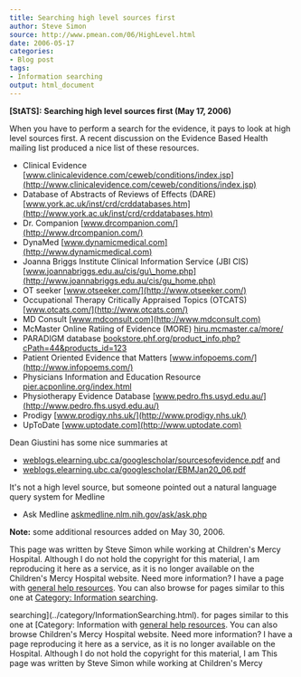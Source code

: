 ```yaml
---
title: Searching high level sources first
author: Steve Simon
source: http://www.pmean.com/06/HighLevel.html
date: 2006-05-17
categories:
- Blog post
tags:
- Information searching
output: html_document
---
```

**[StATS]:** **Searching high level sources first
(May 17, 2006)**

When you have to perform a search for the evidence, it pays to look at
high level sources first. A recent discussion on the Evidence Based
Health mailing list produced a nice list of these resources.

-   Clinical Evidence
    [www.clinicalevidence.com/ceweb/conditions/index.jsp](http://www.clinicalevidence.com/ceweb/conditions/index.jsp)
-   Database of Abstracts of Reviews of Effects (DARE)
    [www.york.ac.uk/inst/crd/crddatabases.htm](http://www.york.ac.uk/inst/crd/crddatabases.htm)
-   Dr. Companion [www.drcompanion.com/](http://www.drcompanion.com/)
-   DynaMed [www.dynamicmedical.com](http://www.dynamicmedical.com)
-   Joanna Briggs Institute Clinical Information Service (JBI CIS)
    [www.joannabriggs.edu.au/cis/gu\_home.php](http://www.joannabriggs.edu.au/cis/gu_home.php)
-   OT seeker [www.otseeker.com/](http://www.otseeker.com/)
-   Occupational Therapy Critically Appraised Topics (OTCATS)
    [www.otcats.com/](http://www.otcats.com/)
-   MD Consult [www.mdconsult.com](http://www.mdconsult.com)
-   McMaster Online Ratiing of Evidence (MORE)
    [hiru.mcmaster.ca/more/](http://hiru.mcmaster.ca/more/)
-   PARADIGM database
    [bookstore.phf.org/product\_info.php?cPath=44&products\_id=123](http://bookstore.phf.org/product_info.php?cPath=44&products_id=123)
-   Patient Oriented Evidence that Matters
    [www.infopoems.com/](http://www.infopoems.com/)
-   Physicians Information and Education Resource
    [pier.acponline.org/index.html](http://pier.acponline.org/index.html)
-   Physiotherapy Evidence Database
    [www.pedro.fhs.usyd.edu.au/](http://www.pedro.fhs.usyd.edu.au/)
-   Prodigy [www.prodigy.nhs.uk/](http://www.prodigy.nhs.uk/)
-   UpToDate [www.uptodate.com](http://www.uptodate.com)

Dean Giustini has some nice summaries at

-   [weblogs.elearning.ubc.ca/googlescholar/sourcesofevidence.pdf](http://weblogs.elearning.ubc.ca/googlescholar/sourcesofevidence.pdf)
    and
-   [weblogs.elearning.ubc.ca/googlescholar/EBMJan20\_06.pdf](http://weblogs.elearning.ubc.ca/googlescholar/EBMJan20_06.pdf)

It's not a high level source, but someone pointed out a natural
language query system for Medline

-   Ask Medline
    [askmedline.nlm.nih.gov/ask/ask.php](http://askmedline.nlm.nih.gov/ask/ask.php)

**Note:** some additional resources added on May 30, 2006.

This page was written by Steve Simon while working at Children's Mercy
Hospital. Although I do not hold the copyright for this material, I am
reproducing it here as a service, as it is no longer available on the
Children's Mercy Hospital website. Need more information? I have a page
with [general help resources](../GeneralHelp.html). You can also browse
for pages similar to this one at [Category: Information
searching](../category/InformationSearching.html).
<!---More--->
searching](../category/InformationSearching.html).
for pages similar to this one at [Category: Information
with [general help resources](../GeneralHelp.html). You can also browse
Children's Mercy Hospital website. Need more information? I have a page
reproducing it here as a service, as it is no longer available on the
Hospital. Although I do not hold the copyright for this material, I am
This page was written by Steve Simon while working at Children's Mercy

<!---Do not use
**[StATS]:** **Searching high level sources first
This page was written by Steve Simon while working at Children's Mercy
Hospital. Although I do not hold the copyright for this material, I am
reproducing it here as a service, as it is no longer available on the
Children's Mercy Hospital website. Need more information? I have a page
with [general help resources](../GeneralHelp.html). You can also browse
for pages similar to this one at [Category: Information
searching](../category/InformationSearching.html).
--->

